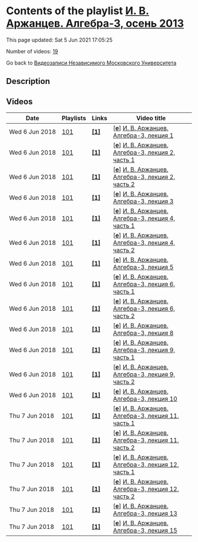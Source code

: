 # Contents of the playlist [И. В. Аржанцев. Алгебра-3, осень 2013](https://www.youtube.com/playlist?list=PLp9ABVh6_x4H52YxrWoJn0sS3XSoK9_Il)

This page updated: Sat 5 Jun 2021 17:05:25

Number of videos: [19](#videos)

Go back to [Видеозаписи Независимого Московского Университета](../README.md)

## Description



## Videos

|Date|Playlists|Links|Video title|
|---|---|---|---|
| Wed&nbsp;6&nbsp;Jun&nbsp;2018 | [101](../playlists/101 "И. В. Аржанцев. Алгебра-3, осень 2013") | [**[1]**](http://ium.mccme.ru/f13/algebra-3.html) | [[**e**](https://studio.youtube.com/video/qabEwZobthY/edit "Edit")] [И. В. Аржанцев. Алгебра-3, лекция 1](https://www.youtube.com/watch?v=qabEwZobthY&list=PLp9ABVh6_x4H52YxrWoJn0sS3XSoK9_Il "Спецкурс рекомендован для 2 курса и старше.  3 сентября 2013 г. 17:30, НМУ 310 (Большой Власьевский пер., 11) http://ium.mccme.ru/f13/algebra-3.html") |
| Wed&nbsp;6&nbsp;Jun&nbsp;2018 | [101](../playlists/101 "И. В. Аржанцев. Алгебра-3, осень 2013") | [**[1]**](http://ium.mccme.ru/f13/algebra-3.html) | [[**e**](https://studio.youtube.com/video/mr6TWgDpsMI/edit "Edit")] [И. В. Аржанцев. Алгебра-3, лекция 2, часть 1](https://www.youtube.com/watch?v=mr6TWgDpsMI&list=PLp9ABVh6_x4H52YxrWoJn0sS3XSoK9_Il "Спецкурс рекомендован для 2 курса и старше.  10 сентября 2013 г. 17:30, НМУ 310 (Большой Власьевский пер., 11) http://ium.mccme.ru/f13/algebra-3.html") |
| Wed&nbsp;6&nbsp;Jun&nbsp;2018 | [101](../playlists/101 "И. В. Аржанцев. Алгебра-3, осень 2013") | [**[1]**](http://ium.mccme.ru/f13/algebra-3.html) | [[**e**](https://studio.youtube.com/video/MC_nzuadz9o/edit "Edit")] [И. В. Аржанцев. Алгебра-3, лекция 2, часть 2](https://www.youtube.com/watch?v=MC_nzuadz9o&list=PLp9ABVh6_x4H52YxrWoJn0sS3XSoK9_Il "Спецкурс рекомендован для 2 курса и старше.  10 сентября 2013 г. 17:30, НМУ 310 (Большой Власьевский пер., 11) http://ium.mccme.ru/f13/algebra-3.html") |
| Wed&nbsp;6&nbsp;Jun&nbsp;2018 | [101](../playlists/101 "И. В. Аржанцев. Алгебра-3, осень 2013") | [**[1]**](http://ium.mccme.ru/f13/algebra-3.html) | [[**e**](https://studio.youtube.com/video/nNs3D3KArsE/edit "Edit")] [И. В. Аржанцев. Алгебра-3, лекция 3](https://www.youtube.com/watch?v=nNs3D3KArsE&list=PLp9ABVh6_x4H52YxrWoJn0sS3XSoK9_Il "Спецкурс рекомендован для 2 курса и старше.  17 сентября 2013 г. 17:30, НМУ 310 (Большой Власьевский пер., 11) http://ium.mccme.ru/f13/algebra-3.html") |
| Wed&nbsp;6&nbsp;Jun&nbsp;2018 | [101](../playlists/101 "И. В. Аржанцев. Алгебра-3, осень 2013") | [**[1]**](http://ium.mccme.ru/f13/algebra-3.html) | [[**e**](https://studio.youtube.com/video/R8col3HDoYU/edit "Edit")] [И. В. Аржанцев. Алгебра-3, лекция 4, часть 1](https://www.youtube.com/watch?v=R8col3HDoYU&list=PLp9ABVh6_x4H52YxrWoJn0sS3XSoK9_Il "Спецкурс рекомендован для 2 курса и старше.  24 сентября 2013 г. 17:30, НМУ 310 (Большой Власьевский пер., 11) http://ium.mccme.ru/f13/algebra-3.html") |
| Wed&nbsp;6&nbsp;Jun&nbsp;2018 | [101](../playlists/101 "И. В. Аржанцев. Алгебра-3, осень 2013") | [**[1]**](http://ium.mccme.ru/f13/algebra-3.html) | [[**e**](https://studio.youtube.com/video/MZk3kRTcTn0/edit "Edit")] [И. В. Аржанцев. Алгебра-3, лекция 4, часть 2](https://www.youtube.com/watch?v=MZk3kRTcTn0&list=PLp9ABVh6_x4H52YxrWoJn0sS3XSoK9_Il "Спецкурс рекомендован для 2 курса и старше.  24 сентября 2013 г. 17:30, НМУ 310 (Большой Власьевский пер., 11) http://ium.mccme.ru/f13/algebra-3.html") |
| Wed&nbsp;6&nbsp;Jun&nbsp;2018 | [101](../playlists/101 "И. В. Аржанцев. Алгебра-3, осень 2013") | [**[1]**](http://ium.mccme.ru/f13/algebra-3.html) | [[**e**](https://studio.youtube.com/video/MoR2W-lVwqM/edit "Edit")] [И. В. Аржанцев. Алгебра-3, лекция 5](https://www.youtube.com/watch?v=MoR2W-lVwqM&list=PLp9ABVh6_x4H52YxrWoJn0sS3XSoK9_Il "Спецкурс рекомендован для 2 курса и старше.  1 октября 2013 г. 17:30, НМУ 310 (Большой Власьевский пер., 11) http://ium.mccme.ru/f13/algebra-3.html") |
| Wed&nbsp;6&nbsp;Jun&nbsp;2018 | [101](../playlists/101 "И. В. Аржанцев. Алгебра-3, осень 2013") | [**[1]**](http://ium.mccme.ru/f13/algebra-3.html) | [[**e**](https://studio.youtube.com/video/jXgX6eJNkBw/edit "Edit")] [И. В. Аржанцев. Алгебра-3, лекция 6, часть 1](https://www.youtube.com/watch?v=jXgX6eJNkBw&list=PLp9ABVh6_x4H52YxrWoJn0sS3XSoK9_Il "Спецкурс рекомендован для 2 курса и старше.  8 октября 2013 г. 17:30, НМУ 310 (Большой Власьевский пер., 11) http://ium.mccme.ru/f13/algebra-3.html") |
| Wed&nbsp;6&nbsp;Jun&nbsp;2018 | [101](../playlists/101 "И. В. Аржанцев. Алгебра-3, осень 2013") | [**[1]**](http://ium.mccme.ru/f13/algebra-3.html) | [[**e**](https://studio.youtube.com/video/awO4sOFOFhg/edit "Edit")] [И. В. Аржанцев. Алгебра-3, лекция 6, часть 2](https://www.youtube.com/watch?v=awO4sOFOFhg&list=PLp9ABVh6_x4H52YxrWoJn0sS3XSoK9_Il "Спецкурс рекомендован для 2 курса и старше.  8 октября 2013 г. 17:30, НМУ 310 (Большой Власьевский пер., 11) http://ium.mccme.ru/f13/algebra-3.html") |
| Wed&nbsp;6&nbsp;Jun&nbsp;2018 | [101](../playlists/101 "И. В. Аржанцев. Алгебра-3, осень 2013") | [**[1]**](http://ium.mccme.ru/f13/algebra-3.html) | [[**e**](https://studio.youtube.com/video/KoOc9WBe3Ks/edit "Edit")] [И. В. Аржанцев. Алгебра-3, лекция 8](https://www.youtube.com/watch?v=KoOc9WBe3Ks&list=PLp9ABVh6_x4H52YxrWoJn0sS3XSoK9_Il "Спецкурс рекомендован для 2 курса и старше.  22 октября 2013 г. 17:30, НМУ 310 (Большой Власьевский пер., 11) http://ium.mccme.ru/f13/algebra-3.html") |
| Wed&nbsp;6&nbsp;Jun&nbsp;2018 | [101](../playlists/101 "И. В. Аржанцев. Алгебра-3, осень 2013") | [**[1]**](http://ium.mccme.ru/f13/algebra-3.html) | [[**e**](https://studio.youtube.com/video/ti_t1GIwQmg/edit "Edit")] [И. В. Аржанцев. Алгебра-3, лекция 9, часть 1](https://www.youtube.com/watch?v=ti_t1GIwQmg&list=PLp9ABVh6_x4H52YxrWoJn0sS3XSoK9_Il "Спецкурс рекомендован для 2 курса и старше.  29 октября 2013 г. 17:30, НМУ 310 (Большой Власьевский пер., 11) http://ium.mccme.ru/f13/algebra-3.html") |
| Wed&nbsp;6&nbsp;Jun&nbsp;2018 | [101](../playlists/101 "И. В. Аржанцев. Алгебра-3, осень 2013") | [**[1]**](http://ium.mccme.ru/f13/algebra-3.html) | [[**e**](https://studio.youtube.com/video/qJfyBrQWU8I/edit "Edit")] [И. В. Аржанцев. Алгебра-3, лекция 9, часть 2](https://www.youtube.com/watch?v=qJfyBrQWU8I&list=PLp9ABVh6_x4H52YxrWoJn0sS3XSoK9_Il "Спецкурс рекомендован для 2 курса и старше.  29 октября 2013 г. 17:30, НМУ 310 (Большой Власьевский пер., 11) http://ium.mccme.ru/f13/algebra-3.html") |
| Wed&nbsp;6&nbsp;Jun&nbsp;2018 | [101](../playlists/101 "И. В. Аржанцев. Алгебра-3, осень 2013") | [**[1]**](http://ium.mccme.ru/f13/algebra-3.html) | [[**e**](https://studio.youtube.com/video/Y4pOzBvW5Rc/edit "Edit")] [И. В. Аржанцев. Алгебра-3, лекция 10](https://www.youtube.com/watch?v=Y4pOzBvW5Rc&list=PLp9ABVh6_x4H52YxrWoJn0sS3XSoK9_Il "Спецкурс рекомендован для 2 курса и старше.  5 ноября 2013 г. 17:30, НМУ 310 (Большой Власьевский пер., 11) http://ium.mccme.ru/f13/algebra-3.html") |
| Thu&nbsp;7&nbsp;Jun&nbsp;2018 | [101](../playlists/101 "И. В. Аржанцев. Алгебра-3, осень 2013") | [**[1]**](http://ium.mccme.ru/f13/algebra-3.html) | [[**e**](https://studio.youtube.com/video/Qx1tBP2zmQI/edit "Edit")] [И. В. Аржанцев. Алгебра-3, лекция 11, часть 1](https://www.youtube.com/watch?v=Qx1tBP2zmQI&list=PLp9ABVh6_x4H52YxrWoJn0sS3XSoK9_Il "Спецкурс рекомендован для 2 курса и старше.  12 ноября 2013 г. 17:30, НМУ 310 (Большой Власьевский пер., 11) http://ium.mccme.ru/f13/algebra-3.html") |
| Thu&nbsp;7&nbsp;Jun&nbsp;2018 | [101](../playlists/101 "И. В. Аржанцев. Алгебра-3, осень 2013") | [**[1]**](http://ium.mccme.ru/f13/algebra-3.html) | [[**e**](https://studio.youtube.com/video/dD-kQo2I4vY/edit "Edit")] [И. В. Аржанцев. Алгебра-3, лекция 11, часть 2](https://www.youtube.com/watch?v=dD-kQo2I4vY&list=PLp9ABVh6_x4H52YxrWoJn0sS3XSoK9_Il "Спецкурс рекомендован для 2 курса и старше.  12 ноября 2013 г. 17:30, НМУ 310 (Большой Власьевский пер., 11) http://ium.mccme.ru/f13/algebra-3.html") |
| Thu&nbsp;7&nbsp;Jun&nbsp;2018 | [101](../playlists/101 "И. В. Аржанцев. Алгебра-3, осень 2013") | [**[1]**](http://ium.mccme.ru/f13/algebra-3.html) | [[**e**](https://studio.youtube.com/video/kHmXd93h3ck/edit "Edit")] [И. В. Аржанцев. Алгебра-3, лекция 12, часть 1](https://www.youtube.com/watch?v=kHmXd93h3ck&list=PLp9ABVh6_x4H52YxrWoJn0sS3XSoK9_Il "Спецкурс рекомендован для 2 курса и старше.  19 ноября 2013 г. 17:30, НМУ 310 (Большой Власьевский пер., 11) http://ium.mccme.ru/f13/algebra-3.html") |
| Thu&nbsp;7&nbsp;Jun&nbsp;2018 | [101](../playlists/101 "И. В. Аржанцев. Алгебра-3, осень 2013") | [**[1]**](http://ium.mccme.ru/f13/algebra-3.html) | [[**e**](https://studio.youtube.com/video/FiE83dnPRz8/edit "Edit")] [И. В. Аржанцев. Алгебра-3, лекция 12, часть 2](https://www.youtube.com/watch?v=FiE83dnPRz8&list=PLp9ABVh6_x4H52YxrWoJn0sS3XSoK9_Il "Спецкурс рекомендован для 2 курса и старше.  19 ноября 2013 г. 17:30, НМУ 310 (Большой Власьевский пер., 11) http://ium.mccme.ru/f13/algebra-3.html") |
| Thu&nbsp;7&nbsp;Jun&nbsp;2018 | [101](../playlists/101 "И. В. Аржанцев. Алгебра-3, осень 2013") | [**[1]**](http://ium.mccme.ru/f13/algebra-3.html) | [[**e**](https://studio.youtube.com/video/fOC2sWD-zE0/edit "Edit")] [И. В. Аржанцев. Алгебра-3, лекция 13](https://www.youtube.com/watch?v=fOC2sWD-zE0&list=PLp9ABVh6_x4H52YxrWoJn0sS3XSoK9_Il "Спецкурс рекомендован для 2 курса и старше.  26 ноября 2013 г. 17:30, НМУ 310 (Большой Власьевский пер., 11) http://ium.mccme.ru/f13/algebra-3.html") |
| Thu&nbsp;7&nbsp;Jun&nbsp;2018 | [101](../playlists/101 "И. В. Аржанцев. Алгебра-3, осень 2013") | [**[1]**](http://ium.mccme.ru/f13/algebra-3.html) | [[**e**](https://studio.youtube.com/video/FUY_55n01xA/edit "Edit")] [И. В. Аржанцев. Алгебра-3, лекция 15](https://www.youtube.com/watch?v=FUY_55n01xA&list=PLp9ABVh6_x4H52YxrWoJn0sS3XSoK9_Il "Спецкурс рекомендован для 2 курса и старше.  10 декабря 2013 г. 17:30, НМУ 310 (Большой Власьевский пер., 11) http://ium.mccme.ru/f13/algebra-3.html") |
